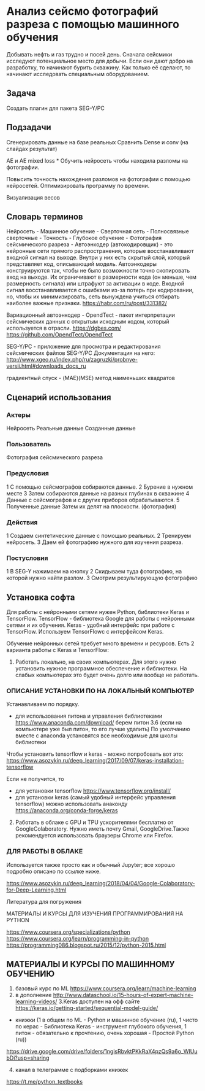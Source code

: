 # Анализ сейсмо фотографий разреза с помощью машинного обучения
Добывать нефть и газ трудно и посей день. Сначала сейсмики исследуют потенциальное место для добычи. Если они дают добро на разработку, то начинают бурить скважину. Как только её сделают, то начинают исследовать специальным оборудованием.

## Задача

Создать плагин для пакета SEG-Y/PC
## Подзадачи
Сгенерировать данные на базе реальных
Сравнить Dense и conv (на слайдах результат)
 
AE и AE mixed loss *
Обучить нейросеть чтобы находила разломы на фотографии.

Повысить точность нахождения разломов на фотографии с помощью нейросетей.
Оптимизировать программу по времени.

Визуализация весов
## Словарь терминов
Нейросеть -
Машинное обучение -
Сверточная сеть -
Полносвязные сверточные -
Точность -
Глубокое обучение - 
Фотография сейсмического разреза - 
Автоэнкодер (автокодировщик) - это нейронные сети прямого распространения, которые восстанавливают входной сигнал на выходе. Внутри у них есть скрытый слой, который представляет код, описывающий модель. Автоэнкодеры конструируются так, чтобы не было возможности точно скопировать вход на выходе. Их ограничивают в размерности кода (он меньше, чем размерность сигнала) или штрафуют за активации в коде. Входной сигнал восстанавливается с ошибками из-за потерь при кодировании, но, чтобы их минимизировать, сеть вынуждена учиться отбирать наиболее важные признаки.	https://habr.com/ru/post/331382/

Вариационный автоэнкодер -
OpendTect - пакет интерпретации сейсмических данных с открытым исходным кодом, который используется в отрасли. 
https://dgbes.com/
https://github.com/OpendTect/OpendTect

SEG-Y/PC - приложение для просмотра и редактирования сейсмических файлов SEG-Y/PC
Документация на него: http://www.xgeo.ru/index.php/ru/zagruzki/probnye-versii.html#downloads_docs_ru

градиентный спуск -
(MAE)(MSE)
метод наименьших квадратов

## Сценарий использования
### Актеры
Нейросеть
	Реальные данные
	Созданные данные
### Пользователь
Фотография сейсмического разреза

### Предусловия
1	С помощью сейсмографов собираются данные.
2	Бурение в нужном месте
3	Затем собираются данные на разных глубинах в скважине
4	Данные с сейсмографов и с других приборов обрабатываются. 
5	Полученные данные
Затем их делят на плоскости. (фотография)
### Действия
1	Создаем синтетические данные с помощью реальных.
2	Тренируем нейросеть.
3	Даем ей фотографию нужного для изучения разреза.
 


### Постусловия
1	В SEG-Y нажимаем на кнопку
2	Скидываем туда фотографию, на которой нужно найти разлом.
3	Смотрим результирующую фотографию

## Установка софта
Для работы с нейронными сетями нужен Python, библиотеки Keras и TensorFlow. TensorFlow - библиотека Google для работы с нейронными сетями и их обучения. 
Keras - удобный интерфейс при работе с TensorFlow. 
Используем TensorFlowс с интерфейсом Keras.
 
Обучение нейронных сетей требует много времени и ресурсов. Есть 2 варианта работы с Keras и TensorFlow:
 
1.    Работать локально, на своих компьютерах. Для этого нужно установить нужное   программное обеспечение и библиотеки. На слабых компьютерах это будет очень долго или вообще не работать.
 
### ОПИСАНИЕ УСТАНОВКИ ПО НА ЛОКАЛЬНЫЙ КОМПЬЮТЕР
 
Устанавливаем по порядку.
- для использования питона и управления библиотеками
https://www.anaconda.com/download/
берем питон 3.6 (если на компьютере уже был питон, то его лучше удалить)
По умолчанию вместе с anaconda установятся все необходимые для школы библиотеки
 
Чтобы установить tensorflow и keras - можно попробовать вот это:
https://www.asozykin.ru/deep_learning/2017/09/07/keras-installation-tensorflow
 
Если не получится, то 
- для установки tensorflow
https://www.tensorflow.org/install/
- для установки keras (самый удобный интерфейс управления tensorflow)
можно использовать анаконду 
https://anaconda.org/conda-forge/keras
 
 
2.    Работать в облаке с GPU и TPU ускорителями бесплатно от GoogleColaboratory. Нужно иметь почту Gmail, GoogleDrive.Также рекомендуется использовать браузеры Chrome или Firefox.


 
### ДЛЯ РАБОТЫ В ОБЛАКЕ
 
Используется также просто как и обычный Jupyter; все хорошо подробно описано по ссылке ниже.
 
https://www.asozykin.ru/deep_learning/2018/04/04/Google-Colaboratory-for-Deep-Learning.html
 
 Литература для погружения

МАТЕРИАЛЫ И КУРСЫ ДЛЯ ИЗУЧЕНИЯ ПРОГРАММИРОВАНИЯ НА PYTHON
 
https://www.coursera.org/specializations/python
https://www.coursera.org/learn/programming-in-python
https://programming086.blogspot.ru/2015/12/python-2015.html
 

## МАТЕРИАЛЫ И КУРСЫ ПО МАШИННОМУ ОБУЧЕНИЮ
1. базовый курс по  ML
https://www.coursera.org/learn/machine-learning
2. в дополнение
http://www.dataschool.io/15-hours-of-expert-machine-learning-videos/
3.Keras доступен на офф сайте
https://keras.io/getting-started/sequential-model-guide/
+ книжки
(1  в общем по ML  - Python и машинное обучение (ru),
1 чисто по керас - Библиотека Keras - инструмент глубокого обучения,
1 питон - обязательно к прочтению, очень хорошая - Простой Python (ru)) 

https://drive.google.com/drive/folders/1ngisRbvktPKkRaX4pzQs9a6o_WIUubDi?usp=sharing

4. канал в телеграмме с подборками книжек 
 
https://t.me/python_textbooks

